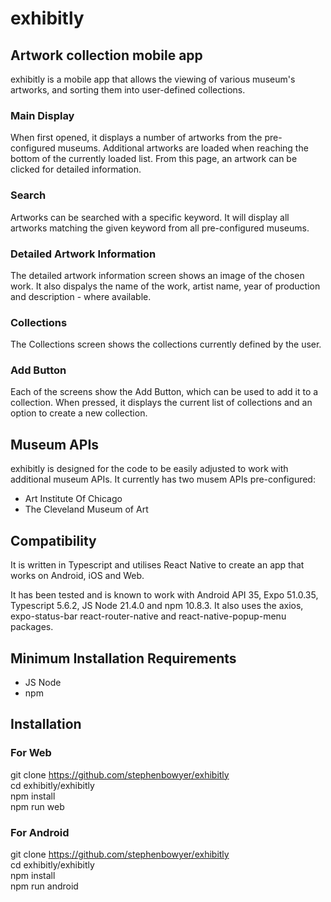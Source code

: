 # exhibitly
## Artwork collection mobile app

exhibitly is a mobile app that allows the viewing of various museum's
artworks, and sorting them into user-defined collections.

### Main Display

When first opened, it displays a number of artworks from the pre-configured
museums. Additional artworks are loaded when reaching the bottom of the
currently loaded list. From this page, an artwork can be clicked for detailed
information.

### Search

Artworks can be searched with a specific keyword. It will display all artworks
matching the given keyword from all pre-configured museums.

### Detailed Artwork Information

The detailed artwork information screen shows an image of the chosen work. It also
dispalys the name of the work, artist name, year of production and
description - where available.

### Collections

The Collections screen shows the collections currently defined by the user.

### Add Button

Each of the screens show the Add Button, which can be used to add it to a
collection. When pressed, it displays the current list of collections and an option
to create a new collection.

## Museum APIs

exhibitly is designed for the code to be easily adjusted to work with
additional museum APIs. It currently has two musem APIs pre-configured:

* Art Institute Of Chicago
* The Cleveland Museum of Art

## Compatibility

It is written in Typescript and utilises React Native to create an app that
works on Android, iOS and Web.

It has been tested and is known to work with Android API 35, Expo 51.0.35,
Typescript 5.6.2, JS Node 21.4.0 and npm 10.8.3. It also uses the axios,
expo-status-bar react-router-native and react-native-popup-menu packages.

## Minimum Installation Requirements

* JS Node
* npm

## Installation

### For Web

 git clone https://github.com/stephenbowyer/exhibitly  
 cd exhibitly/exhibitly  
 npm install  
 npm run web

### For Android

 git clone https://github.com/stephenbowyer/exhibitly  
 cd exhibitly/exhibitly  
 npm install  
 npm run android
